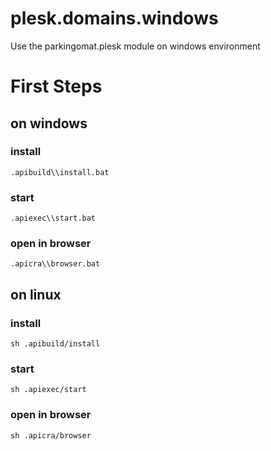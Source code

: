 # plesk.domains.windows
Use the parkingomat.plesk module on windows environment


# First Steps


## on windows

### install
    .apibuild\\install.bat

### start
    .apiexec\\start.bat

### open in browser
    .apicra\\browser.bat



## on linux

### install
    sh .apibuild/install

### start
    sh .apiexec/start

### open in browser
    sh .apicra/browser


